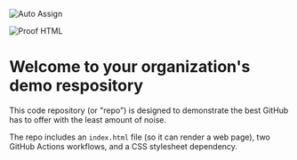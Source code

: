 ![Auto Assign](https://github.com/GOFAST007/demo-repository/actions/workflows/auto-assign.yml/badge.svg)

![Proof HTML](https://github.com/GOFAST007/demo-repository/actions/workflows/proof-html.yml/badge.svg)

# Welcome to your organization's demo respository
This code repository (or "repo") is designed to demonstrate the best GitHub has to offer with the least amount of noise.

The repo includes an `index.html` file (so it can render a web page), two GitHub Actions workflows, and a CSS stylesheet dependency.
